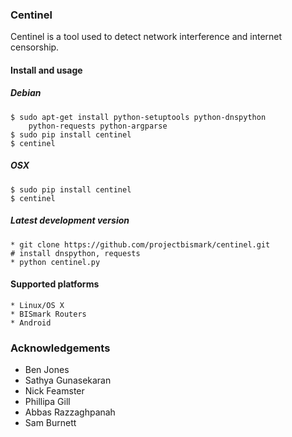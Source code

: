### Centinel

Centinel is a tool used to detect network interference and internet
censorship.

#### Install and usage
##### Debian
    $ sudo apt-get install python-setuptools python-dnspython
        python-requests python-argparse
    $ sudo pip install centinel
    $ centinel

##### OSX
    $ sudo pip install centinel
    $ centinel

##### Latest development version
    * git clone https://github.com/projectbismark/centinel.git
    # install dnspython, requests
    * python centinel.py

#### Supported platforms

    * Linux/OS X
    * BISmark Routers
    * Android

### Acknowledgements

* Ben Jones
* Sathya Gunasekaran
* Nick Feamster
* Phillipa Gill
* Abbas Razzaghpanah
* Sam Burnett
